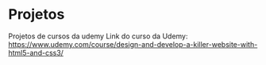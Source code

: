 # Projetos
 Projetos de cursos da udemy
Link do curso da Udemy: https://www.udemy.com/course/design-and-develop-a-killer-website-with-html5-and-css3/
